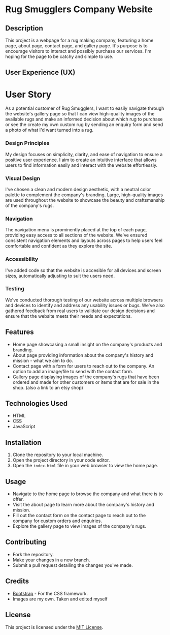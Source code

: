 # Rug Smugglers Company Website

## Description
This project is a webpage for a rug making company, featuring a home page, about page, contact page, and gallery page. It's purpose is to encourage visitors to interact and possibly purchase our services. I'm hoping for the page to be catchy and simple to use.


## User Experience (UX)


# User Story
As a potential customer of Rug Smugglers, I want to easily navigate through the website's gallery page so that I can view high-quality images of the available rugs and make an informed decision about which rug to purchase or see the create my own custom rug by sending an enquiry form and send a photo of what I'd want turned into a rug.


### Design Principles
My design focuses on simplicity, clarity, and ease of navigation to ensure a positive user experience. I aim to create an intuitive interface that allows users to find information easily and interact with the website effortlessly.

### Visual Design
I've chosen a clean and modern design aesthetic, with a neutral color palette to complement the company's branding. Large, high-quality images are used throughout the website to showcase the beauty and craftsmanship of the company's rugs.

### Navigation
The navigation menu is prominently placed at the top of each page, providing easy access to all sections of the website. We've ensured consistent navigation elements and layouts across pages to help users feel comfortable and confident as they explore the site.

### Accessibility
I've added code so that the website is accesible for all devices and screen sizes, automatically adjusting to suit the users need.


### Testing
We've conducted thorough testing of our website across multiple browsers and devices to identify and address any usability issues or bugs. We've also gathered feedback from real users to validate our design decisions and ensure that the website meets their needs and expectations.



## Features
- Home page showcasing a small insight on the company's products and branding.
- About page providing information about the company's history and mission - what we aim to do.
- Contact page with a form for users to reach out to the company. An option to add an image/file to send with the contact form.
- Gallery page displaying images of the company's rugs that have been ordered and made for other customers or items that are for sale in the shop. (also a link to an etsy shop)

## Technologies Used
- HTML
- CSS
- JavaScript

## Installation
1. Clone the repository to your local machine.
2. Open the project directory in your code editor.
3. Open the `index.html` file in your web browser to view the home page.

## Usage
- Navigate to the home page to browse the company and what there is to offer.
- Visit the about page to learn more about the company's history and mission.
- Fill out the contact form on the contact page to reach out to the company for custom orders and enquiries.
- Explore the gallery page to view images of the company's rugs.

## Contributing
- Fork the repository.
- Make your changes in a new branch.
- Submit a pull request detailing the changes you've made.

## Credits
- [Bootstrap](https://getbootstrap.com/) - For the CSS framework.
- Images are my own. Taken and edited myself

## License
This project is licensed under the [MIT License](LICENSE).

